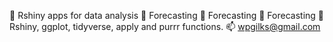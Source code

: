 🔭 Rshiny apps for data analysis
🌱 Forecasting
👯 Forecasting
🤔 Forecasting
💬 Rshiny, ggplot, tidyverse, apply and purrr functions.
📫 wpgilks@gmail.com
